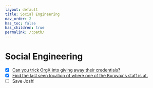 ```yaml
---
layout: default
title: Social Engineering
nav_order: 2
has_toc: false
has_children: true
permalink: /:path/
---
```

# Social Engineering
- [x] [Can you trick OrgX into giving away their credentials?](Can%20you%20trick%20OrgX%20into%20giving%20away%20their%20credentials?/)
- [x] [Find the last seen location of where one of the Korovax's staff is at.](Find%20the%20last%20seen%20location%20of%20where%20one%20of%20the%20Korovax's%20staff%20is%20at/)
- [ ] Save Josh!
